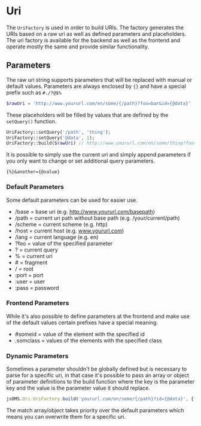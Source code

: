 # Uri

The `UriFactory` is used in order to build URIs. The factory generates the URIs based on a raw uri as well as defined parameters and placeholders. The uri factory is available for the backend as well as the frontend and operate mostly the same and provide similar functionality.

## Parameters

The raw uri string supports parameters that will be replaced with manual or default values. Parameters are always enclosed by `{}` and have a special prefix such as `#./?@$%`

```php
$rawUri = 'http://www.yoururl.com/en/some/{/path}?foo=bar&id={@data}'
```

These placeholders will be filled by values that are defined by the `setQuery()` function.

```php
UriFactory::setQuery('/path', 'thing');
UriFactory::setQuery('@data', 1);
UriFactory::build($rawUri) // http://www.yoururl.com/en/some/thing?foo=bar&id=1
```

It is possible to simply use the current uri and simply append parameters if you only want to change or set additional query parameters.

```
{%}&another={@value}
```

### Default Parameters

Some default parameters can be used for easier use.

* /base = base uri (e.g. http://www.yoururl.com/basepath)
* /path = current uri path without base path (e.g. /your/current/path)
* /scheme = current scheme (e.g. http)
* /host = current host (e.g. www.yoururl.com)
* /lang = current language (e.g. en)
* ?foo = value of the specified parameter
* ? = current query
* % = current uri
* \# = fragment
* / = root
* :port = port
* :user = user
* :pass = password

### Frontend Parameters

While it's also possible to define parameters at the frontend and make use of the default values certain prefixes have a special meaning.

* \#someid = value of the element with the specified id
* .somclass = values of the elements with the specified class

### Dynamic Parameters

Sometimes a parameter shouldn't be globally defined but is necessary to parse for a specific uri, in that case it's possible to pass an array or object of parameter definitions to the build function where the key is the parameter key and the value is the parameter value it should replace.

```js
jsOMS.Uri.UriFactory.build('yoururl.com/en/some/{/path}?id={@data}', {'@data': 1});
```

The match array/object takes priority over the default parameters which means you can overwrite them for a specific uri.